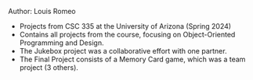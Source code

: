 Author: Louis Romeo

- Projects from CSC 335 at the University of Arizona (Spring 2024)
- Contains all projects from the course, focusing on Object-Oriented Programming and Design.
- The Jukebox project was a collaborative effort with one partner.
- The Final Project consists of a Memory Card game, which was a team project (3 others). 
